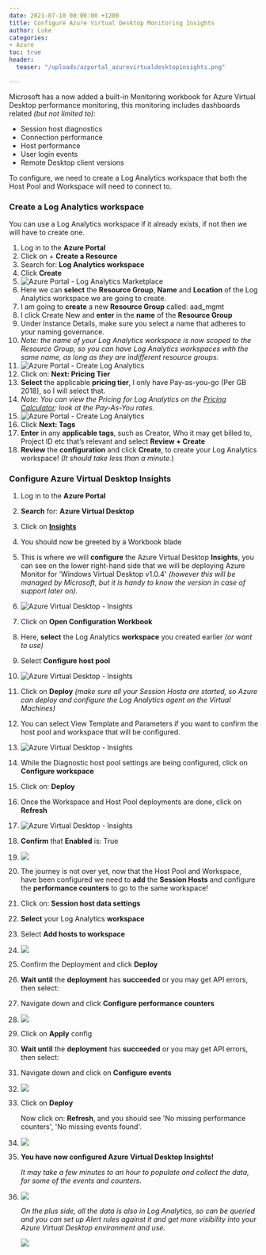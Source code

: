 ```yaml
---
date: 2021-07-10 00:00:00 +1200
title: Configure Azure Virtual Desktop Monitoring Insights
author: Luke
categories:
- Azure
toc: true
header:
  teaser: "/uploads/azportal_azurevirtualdesktopinsights.png"

---
```

Microsoft has a now added a built-in Monitoring workbook for Azure Virtual Desktop performance monitoring, this monitoring includes dashboards related _(but not limited to)_:

* Session host diagnostics
* Connection performance
* Host performance
* User login events
* Remote Desktop client versions

To configure, we need to create a Log Analytics workspace that both the Host Pool and Workspace will need to connect to.

### Create a Log Analytics workspace

You can use a Log Analytics workspace if it already exists, if not then we will have to create one.

 1. Log in to the **Azure Portal**
 2. Click on + **Create a Resource**
 3. Search for: **Log Analytics workspace**
 4. Click **Create**
 5. ![Azure Portal - Log Analytics Marketplace](/uploads/azportal_loganalyticsworkspace.png "Azure Portal - Log Analytics Marketplace")
 6. Here we can **select** the **Resource Group**, **Name** and **Location** of the Log Analytics workspace we are going to create.
 7. I am going to **create** a new **Resource Group** called: aad_mgmt
 8. I click Create New and **enter** in the **name** of the **Resource Group**
 9. Under Instance Details, make sure you select a name that adheres to your naming governance.
10. _Note: the name of your Log Analytics workspace is now scoped to the Resource Group, so you can have Log Analytics workspaces with the same name, as long as they are indifferent resource groups._
11. ![Azure Portal - Create Log Analytics](/uploads/azportal_createloganalyticsworkspace.png "Azure Portal - Create Log Analytics")
12. Click on: **Next: Pricing Tier**
13. **Select** the applicable **pricing tier**, I only have Pay-as-you-go (Per GB 2018), so I will select that.
14. _Note: You can view the Pricing for Log Analytics on the_ [_Pricing Calculator_](https://azure.microsoft.com/en-us/pricing/details/monitor/, "Azure Pricing Calculator - Azure Monitor")_:  look at the Pay-As-You rates._
15. ![Azure Portal - Create Log Analytics](/uploads/azportal_createloganalyticsworkspacepricing.png "Azure Portal - Create Log Analytics")
16. Click **Next: Tags**
17. **Enter** in any **applicable tags**, such as Creator, Who it may get billed to, Project ID etc that’s relevant and select **Review + Create**
18. **Review** the **configuration** and click **Create**, to create your Log Analytics workspace! _(It should take less than a minute._)

### Configure Azure Virtual Desktop Insights

 1. Log in to the **Azure Portal**
 2. **Search** for: **Azure Virtual Desktop**
 3. Click on [**Insights**](https://portal.azure.com/#blade/Microsoft_Azure_WVD/WvdManagerMenuBlade/insights "Azure Virtual Desktop - Insights")
 4. You should now be greeted by a Workbook blade
 5. This is where we will **configure** the Azure Virtual Desktop **Insights**, you can see on the lower right-hand side that we will be deploying Azure Monitor for 'Windows Virtual Desktop v1.0.4' _(however this will be managed by Microsoft, but it is handy to know the version in case of support later on)._
 6. ![Azure Virtual Desktop - Insights](/uploads/azportal_azurevirtualdesktop_insights.png "Azure Virtual Desktop - Insights")
 7. Click on **Open Configuration Workbook**
 8. Here, **select** the Log Analytics **workspace** you created earlier _(or want to use)_
 9. Select **Configure host pool**
10. ![Azure Virtual Desktop - Insights](/uploads/azportal_azurevirtualdesktopcheckconfiguration.png "Azure Virtual Desktop - Insights")
11. Click on **Deploy** _(make sure all your Session Hosta are started, so Azure can deploy and configure the Log Analytics agent on the Virtual Machines)_
12. You can select View Template and Parameters if you want to confirm the host pool and workspace that will be configured.
13. ![Azure Virtual Desktop - Insights](/uploads/azportal_azurevirtualdesktophostpooldeploy.png "Azure Virtual Desktop - Insights")
14. While the Diagnostic host pool settings are being configured, click on **Configure workspace**
15. Click on: **Deploy**
16. Once the Workspace and Host Pool deployments are done, click on **Refresh**
17. ![Azure Virtual Desktop - Insights](/uploads/azportal_azurevirtualdesktopcheckconfigrefresh.png "Azure Virtual Desktop - Insights")
18. **Confirm** that **Enabled** is: True
19. ![](/uploads/azportal_azurevirtualdesktopcheckconfig.png)
20. The journey is not over yet, now that the Host Pool and Workspace, have been configured we need to **add** the **Session Hosts** and configure the **performance counters** to go to the same workspace!
21. Click on: **Session host data settings**
22. **Select** your Log Analytics **workspace**
23. Select **Add hosts to workspace**
24. ![](/uploads/azportal_sessionhostdatasettings.png)
25. Confirm the Deployment and click **Deploy**
26. **Wait until** the **deployment** has **succeeded** or you may get API errors, then select:
27. Navigate down and click **Configure performance counters**
28. ![](/uploads/azportal_performancecounterssettings.png)
29. Click on **Apply** config
30. **Wait until** the **deployment** has **succeeded** or you may get API errors, then select:
31. Navigate down and click on **Configure events**
32. ![](/uploads/azportal_eventlogssettings.png)
33. Click on **Deploy**

    Now click on: **Refresh**, and you should see 'No missing performance counters', 'No missing events found'.
34. ![](/uploads/azportal_performancecountersreview.png)
35. **You have now configured Azure Virtual Desktop Insights!**

    _It may take a few minutes to an hour to populate and collect the data, for some of the events and counters._
36. ![](/uploads/azportal_azurevirtualdesktopinsights.png)

    _On the plus side, all the data is also in Log Analytics, so can be queried and you can set up Alert rules against it and get more visibility into your Azure Virtual Desktop environment and use._

    ![](/uploads/azportal_azurevirtualdesktoploganalytiicsquery.png)